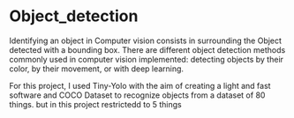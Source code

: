 # Object_detection

Identifying an object in Computer vision consists in surrounding the Object detected with a bounding box.
There are different object detection methods commonly used in computer vision implemented: 
detecting objects by their color, by their movement, or with deep learning.

For this project, I used Tiny-Yolo with the aim of creating a light and fast software and COCO Dataset to recognize objects from a dataset of 80 things.
but in this project restrictedd to 5 things
